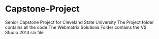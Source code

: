 # Capstone-Project
Senior Capstone Project for Cleveland State University
The Project folder contains all the code
The Webmatrix Solutions Folder contains the VS Studio 2013 sln file
